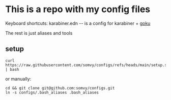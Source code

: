 # This is a repo with my config files

Keyboard shortcuts:
karabiner.edn -- is a config for karabiner + [goku](https://github.com/yqrashawn/GokuRakuJoudo)

The rest is just aliases and tools

## setup

```
curl https://raw.githubusercontent.com/somvy/configs/refs/heads/main/setup.sh | bash
```

or manually: 

```
cd && git clone git@github.com:somvy/configs.git
ln -s configs/.bash_aliases .bash_aliases 

```
